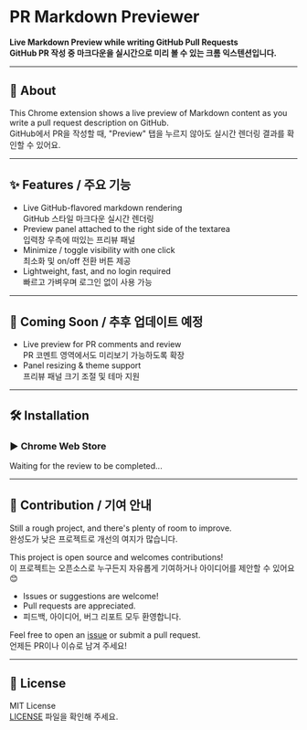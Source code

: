 # PR Markdown Previewer

**Live Markdown Preview while writing GitHub Pull Requests**  
**GitHub PR 작성 중 마크다운을 실시간으로 미리 볼 수 있는 크롬 익스텐션입니다.**

---

## 📝 About

This Chrome extension shows a live preview of Markdown content as you write a pull request description on GitHub.  
GitHub에서 PR을 작성할 때, "Preview" 탭을 누르지 않아도 실시간 렌더링 결과를 확인할 수 있어요.

---

## ✨ Features / 주요 기능

- Live GitHub-flavored markdown rendering  
  GitHub 스타일 마크다운 실시간 렌더링
- Preview panel attached to the right side of the textarea  
  입력창 우측에 떠있는 프리뷰 패널
- Minimize / toggle visibility with one click  
  최소화 및 on/off 전환 버튼 제공
- Lightweight, fast, and no login required  
  빠르고 가벼우며 로그인 없이 사용 가능

---

## 🚧 Coming Soon / 추후 업데이트 예정

- Live preview for PR comments and review  
  PR 코멘트 영역에서도 미리보기 가능하도록 확장
- Panel resizing & theme support  
  프리뷰 패널 크기 조절 및 테마 지원

---

## 🛠 Installation

### ▶ Chrome Web Store

Waiting for the review to be completed...

<!-- [👉 Install from Chrome Web Store](https://chrome.google.com/webstore/detail/) -->

---

## 🙌 Contribution / 기여 안내

Still a rough project, and there's plenty of room to improve.  
완성도가 낮은 프로젝트로 개선의 여지가 많습니다.

This project is open source and welcomes contributions!  
이 프로젝트는 오픈소스로 누구든지 자유롭게 기여하거나 아이디어를 제안할 수 있어요 😊

- Issues or suggestions are welcome!
- Pull requests are appreciated.
- 피드백, 아이디어, 버그 리포트 모두 환영합니다.

Feel free to open an [issue](https://github.com/hexdrinker/git-pull-request-previewer/issues) or submit a pull request.  
언제든 PR이나 이슈로 남겨 주세요!

---

## 📄 License

MIT License  
[LICENSE](./LICENSE) 파일을 확인해 주세요.
